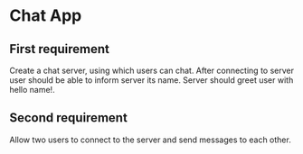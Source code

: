 # Chat App

## First requirement
Create a chat server, using which users can chat. After connecting to server user should be able to inform server its name. Server should greet user with hello name!.

## Second requirement
Allow two users to connect to the server and send messages to each other.
